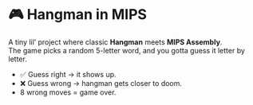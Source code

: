 # 🎮 Hangman in MIPS

A tiny lil’ project where classic **Hangman** meets **MIPS Assembly**.  
The game picks a random 5-letter word, and you gotta guess it letter by letter.  

- ✅ Guess right → it shows up.  
- ❌ Guess wrong → hangman gets closer to doom.  
- 8 wrong moves = game over.  
